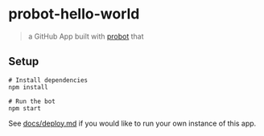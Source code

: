 # probot-hello-world

> a GitHub App built with [probot](https://github.com/probot/probot) that 

## Setup

```
# Install dependencies
npm install

# Run the bot
npm start
```

See [docs/deploy.md](docs/deploy.md) if you would like to run your own instance of this app.
